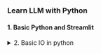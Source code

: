### Learn LLM with Python

#### 1. Basic Python and Streamlit

<details>
<summary>2. Basic IO in python</summary>


- Reading file is easy, opening a file in write mode and write in it using `file.write('The content you wanna write')` will cause overwrite, so be careful

```python
with open('filename.txt','w') as file:
    file.write("Hey, I was the text that overworte Everything!")
```

- to avoid this, write file in 'a' append mode

<details>
<summary>Error Handling try,except,else,finally</summary>

- Give good Errors to the customers, dumb like me who dont know wtf is going on, putting strings in their pincode and shit
- Errors like NameError, ZeroDivisionError classes are used to categorize the errors
```
try:
    file=open('Example.txt','r')
    c=1/0
    a=b
except NameError as err:
    print(err)
except Exception as expMain:
    print(expMain)

## If the try is successful, instead of exception, execute else
else:
    print("No Error Bro😁")

# Finally clock is executed regardless of the error or not
finally:
    if 'file' in locals() or not file.closed():
        file.close()
        print("File closed")
    print("Execution Complete✅")
```

<details>
<summary>Classes and Objects</summary>
- A bank account system would help us understand that a class is a blueprint to create an object(account1), reduce the redundancy in code , initialise the object creation with a `__init__(self,...)` constructor, takes first argument as `self` which is equivalent to `this` keyword in many languages



```
class BankAccount:
    def __init__(self,name,balance):
        self.name = name
        self.balance = balance
    
    def deposit(self,amount):
        if(self.balance<0):
            print("Can't Deposit! Balance Negative.")
        else:
            self.balance+=amount
            print(f"New Balance is {self.balance}/-")

    def withdraw(self,amount):
        if(self.balance<0):
            print("Can't Withdraw! Balance Negative.")
        else:
            self.balance-=amount
            print(f"{amount}/- deposited✅.\nNew Balance: {self.balance}")
    
    def get_balance(self):
        print(f"Your current balance is: {self.balance}/-")


account1 = BankAccount("Aditya",500)
print(account1.name)
account1.get_balance()
account1.withdraw(50)
account1.get_balance()
account1.deposit(4000)
```
